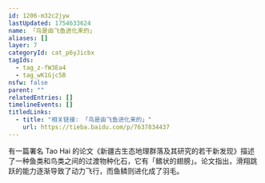 ```yaml
---
id: 1206-m32c2jyw
lastUpdated: 1754633624
name: 「鸟是由飞鱼进化来的」
aliases: []
layer: 7
categoryId: cat_p6yJicbx
tagIds:
  - tag_z-fW3Ea4
  - tag_wK1Gjc5B
nsfw: false
parent: ""
relatedEntries: []
timelineEvents: []
titledLinks:
  - title: "相关链接: 「鸟是由飞鱼进化来的」"
    url: https://tieba.baidu.com/p/7637834437
---
```


有一篇署名 Tao Hai 的论文《新疆古生态地理群落及其研究的若干新发现》描述了一种鱼类和鸟类之间的过渡物种化石，它有「鳍状的翅膀」。论文指出，滑翔跳跃的能力逐渐导致了动力飞行，而鱼鳞则进化成了羽毛。
